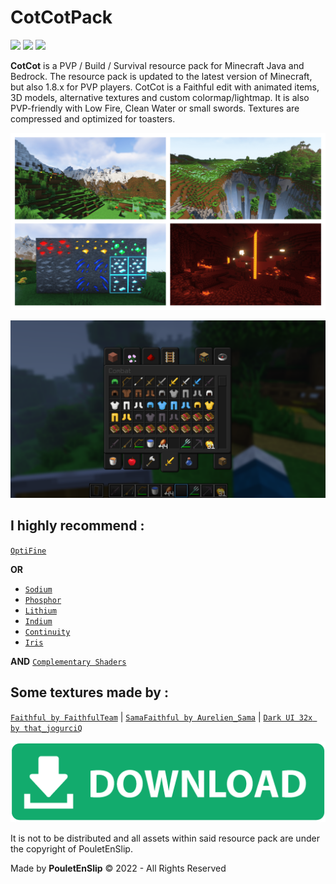 # CotCotPack

[![](https://img.shields.io/badge/1.8.x-version-44c62e?style=for-the-badge)](https://minecraft.fandom.com/wiki/Java_Edition_1.8) [![](https://img.shields.io/badge/1.18.x-version-44c62e?style=for-the-badge)](https://minecraft.fandom.com/wiki/Java_Edition_1.18) [![](https://img.shields.io/badge/Bedrock-version-44c62e?style=for-the-badge)](https://minecraft.fandom.com/wiki/Bedrock_Edition)

**CotCot** is a PVP / Build / Survival resource pack for Minecraft Java and Bedrock. The resource pack is updated to the latest version of Minecraft, but also 1.8.x for PVP players. CotCot is a Faithful edit with animated items, 3D models, alternative textures and custom colormap/lightmap. It is also PVP-friendly with Low Fire, Clean Water or small swords. Textures are compressed and optimized for toasters.

![0](https://github.com/PouletEnSlip/pouletenslip.github.io/blob/main/pages/img/0.png)

![1](https://github.com/PouletEnSlip/pouletenslip.github.io/blob/main/pages/img/1.png)

## I highly recommend :

[`OptiFine`](https://www.optifine.net/home)

**OR**
* [`Sodium`](https://www.curseforge.com/minecraft/mc-mods/sodium)
* [`Phosphor`](https://www.curseforge.com/minecraft/mc-mods/phosphor)
* [`Lithium`](https://www.curseforge.com/minecraft/mc-mods/lithium)
* [`Indium`](https://www.curseforge.com/minecraft/mc-mods/indium)
* [`Continuity`](https://www.curseforge.com/minecraft/mc-mods/continuity)
* [`Iris`](https://www.curseforge.com/minecraft/mc-mods/irisshaders)

**AND**
[`Complementary Shaders`](https://www.curseforge.com/minecraft/customization/complementary-shaders)

## Some textures made by :

[`Faithful by FaithfulTeam`](https://faithful.team) | [`SamaFaithful by Aurelien_Sama`](https://www.youtube.com/channel/UCM2e9ub5nKQIvYbIPxSTbOg) | [`Dark UI 32x by that_jogurciQ`](https://www.curseforge.com/minecraft/texture-packs/dark-ui-32x)

[![Download](https://github.com/PouletEnSlip/pouletenslip.github.io/blob/main/pages/img/dl.png)](https://github.com/PouletEnSlip/CotCotPack/releases)

It is not to be distributed and all assets within said
resource pack are under the copyright of PouletEnSlip.

Made by **PouletEnSlip** © 2022 - All Rights Reserved
